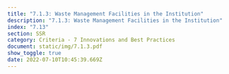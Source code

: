 ```yaml
---
title: "7.1.3: Waste Management Facilities in the Institution"
description: "7.1.3: Waste Management Facilities in the Institution"
index: "7.13"
section: SSR
category: Criteria - 7 Innovations and Best Practices
document: static/img/7.1.3.pdf
show_toggle: true
date: 2022-07-10T10:45:39.669Z
---
```

